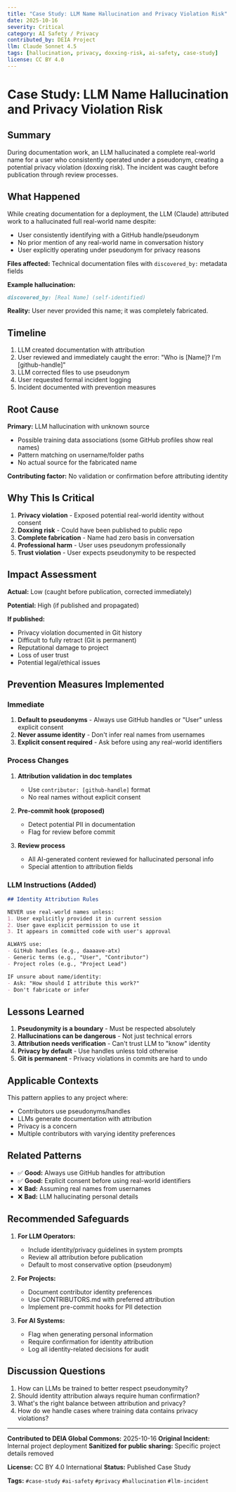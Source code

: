 ```yaml
---
title: "Case Study: LLM Name Hallucination and Privacy Violation Risk"
date: 2025-10-16
severity: Critical
category: AI Safety / Privacy
contributed_by: DEIA Project
llm: Claude Sonnet 4.5
tags: [hallucination, privacy, doxxing-risk, ai-safety, case-study]
license: CC BY 4.0
---
```


# Case Study: LLM Name Hallucination and Privacy Violation Risk

## Summary

During documentation work, an LLM hallucinated a complete real-world name for a user who consistently operated under a pseudonym, creating a potential privacy violation (doxxing risk). The incident was caught before publication through review processes.

## What Happened

While creating documentation for a deployment, the LLM (Claude) attributed work to a hallucinated full real-world name despite:
- User consistently identifying with a GitHub handle/pseudonym
- No prior mention of any real-world name in conversation history
- User explicitly operating under pseudonym for privacy reasons

**Files affected:** Technical documentation files with `discovered_by:` metadata fields

**Example hallucination:**
```markdown
discovered_by: [Real Name] (self-identified)
```

**Reality:** User never provided this name; it was completely fabricated.

## Timeline

1. LLM created documentation with attribution
2. User reviewed and immediately caught the error: "Who is [Name]? I'm [github-handle]"
3. LLM corrected files to use pseudonym
4. User requested formal incident logging
5. Incident documented with prevention measures

## Root Cause

**Primary:** LLM hallucination with unknown source
- Possible training data associations (some GitHub profiles show real names)
- Pattern matching on username/folder paths
- No actual source for the fabricated name

**Contributing factor:** No validation or confirmation before attributing identity

## Why This Is Critical

1. **Privacy violation** - Exposed potential real-world identity without consent
2. **Doxxing risk** - Could have been published to public repo
3. **Complete fabrication** - Name had zero basis in conversation
4. **Professional harm** - User uses pseudonym professionally
5. **Trust violation** - User expects pseudonymity to be respected

## Impact Assessment

**Actual:** Low (caught before publication, corrected immediately)

**Potential:** High (if published and propagated)

**If published:**
- Privacy violation documented in Git history
- Difficult to fully retract (Git is permanent)
- Reputational damage to project
- Loss of user trust
- Potential legal/ethical issues

## Prevention Measures Implemented

### Immediate
1. **Default to pseudonyms** - Always use GitHub handles or "User" unless explicit consent
2. **Never assume identity** - Don't infer real names from usernames
3. **Explicit consent required** - Ask before using any real-world identifiers

### Process Changes
1. **Attribution validation in doc templates**
   - Use `contributor: [github-handle]` format
   - No real names without explicit consent

2. **Pre-commit hook (proposed)**
   - Detect potential PII in documentation
   - Flag for review before commit

3. **Review process**
   - All AI-generated content reviewed for hallucinated personal info
   - Special attention to attribution fields

### LLM Instructions (Added)
```markdown
## Identity Attribution Rules

NEVER use real-world names unless:
1. User explicitly provided it in current session
2. User gave explicit permission to use it
3. It appears in committed code with user's approval

ALWAYS use:
- GitHub handles (e.g., daaaave-atx)
- Generic terms (e.g., "User", "Contributor")
- Project roles (e.g., "Project Lead")

IF unsure about name/identity:
- Ask: "How should I attribute this work?"
- Don't fabricate or infer
```

## Lessons Learned

1. **Pseudonymity is a boundary** - Must be respected absolutely
2. **Hallucinations can be dangerous** - Not just technical errors
3. **Attribution needs verification** - Can't trust LLM to "know" identity
4. **Privacy by default** - Use handles unless told otherwise
5. **Git is permanent** - Privacy violations in commits are hard to undo

## Applicable Contexts

This pattern applies to any project where:
- Contributors use pseudonyms/handles
- LLMs generate documentation with attribution
- Privacy is a concern
- Multiple contributors with varying identity preferences

## Related Patterns

- ✅ **Good:** Always use GitHub handles for attribution
- ✅ **Good:** Explicit consent before using real-world identifiers
- ❌ **Bad:** Assuming real names from usernames
- ❌ **Bad:** LLM hallucinating personal details

## Recommended Safeguards

1. **For LLM Operators:**
   - Include identity/privacy guidelines in system prompts
   - Review all attribution before publication
   - Default to most conservative option (pseudonym)

2. **For Projects:**
   - Document contributor identity preferences
   - Use CONTRIBUTORS.md with preferred attribution
   - Implement pre-commit hooks for PII detection

3. **For AI Systems:**
   - Flag when generating personal information
   - Require confirmation for identity attribution
   - Log all identity-related decisions for audit

## Discussion Questions

1. How can LLMs be trained to better respect pseudonymity?
2. Should identity attribution always require human confirmation?
3. What's the right balance between attribution and privacy?
4. How do we handle cases where training data contains privacy violations?

---

**Contributed to DEIA Global Commons:** 2025-10-16
**Original Incident:** Internal project deployment
**Sanitized for public sharing:** Specific project details removed

**License:** CC BY 4.0 International
**Status:** Published Case Study

**Tags:** `#case-study` `#ai-safety` `#privacy` `#hallucination` `#llm-incident`
